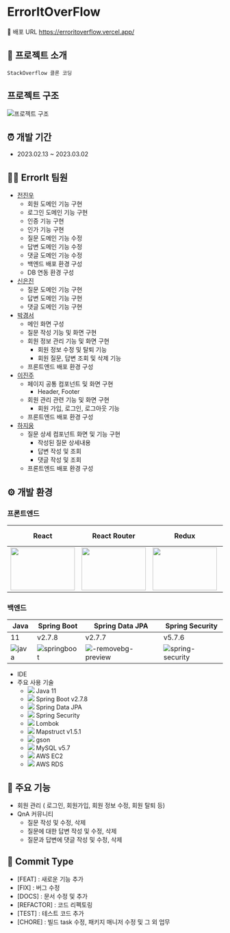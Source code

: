 # ErrorItOverFlow
🔗 배포 URL https://erroritoverflow.vercel.app/
## 📝 프로젝트 소개
    StackOverflow 클론 코딩
## 프로젝트 구조
![프로젝트 구조](https://user-images.githubusercontent.com/115965399/222331325-4654191d-92f8-4233-92e6-6067b11b5438.png)
## ⏰ 개발 기간
- 2023.02.13 ~ 2023.03.02
## 👩‍💻 ErrorIt 팀원
- [전진우](https://github.com/hp5234)
    - 회원 도메인 기능 구현 
    - 로그인 도메인 기능 구현 
    - 인증 기능 구현 
    - 인가 기능 구현 
    - 질문 도메인 기능 수정
    - 답변 도메인 기능 수정 
    - 댓글 도메인 기능 수정 
    - 백엔드 배포 환경 구성 
    - DB 연동 환경 구성
- [신은진](https://github.com/Eunjinshin)
    - 질문 도메인 기능 구현 
    - 답변 도메인 기능 구현 
    - 댓글 도메인 기능 구현 
- [박경서](https://github.com/gyeongseo944)
    - 메인 화면 구성
    - 질문 작성 기능 및 화면 구현
    - 회원 정보 관리 기능 및 화면 구현
      - 회원 정보 수정 및 탈퇴 기능
      - 회원 질문, 답변 조회 및 삭제 기능
     - 프론트엔드 배포 환경 구성
- [이진주](https://github.com/2realzoo)
    - 페이지 공통 컴포넌트 및 화면 구현
        - Header, Footer
    - 회원 관리 관련 기능 및 화면 구현
        - 회원 가입, 로그인, 로그아웃 기능
    - 프론트엔드 배포 환경 구성
- [하지웅](https://github.com/hajiung25)
    - 질문 상세 컴포넌트 화면 및 기능 구현
      - 작성된 질문 상세내용
      - 답변 작성 및 조회
      - 댓글 작성 및 조회
    - 프론트엔드 배포 환경 구성
      
      
## ⚙ 개발 환경
### 프론트엔드
| React | React Router | Redux | Axios | Styled-Components |React Icon| React Gravatar | 
|----|----|----|----|----|----|----|
|<img src="https://user-images.githubusercontent.com/115965399/222316231-a612323a-b101-443f-843b-b884e94320ff.svg" width="150" height="100"/>| <img src="https://user-images.githubusercontent.com/115965399/222315917-287acd31-1b98-40bb-8081-fd86816df41f.svg" width="150" height="100"/>| <img src="https://user-images.githubusercontent.com/115965399/222316515-a9bab8e7-a63d-4e22-b08e-5e5fafc52d6a.svg" width="150" height="100"/>| <img src="https://user-images.githubusercontent.com/115965399/222316620-9b7dcb36-286f-4a81-8956-eaff5564638d.svg" width="150" height="100"/>|<img src="https://user-images.githubusercontent.com/115965399/222316824-1add8837-99cf-4800-81de-e5ee4540232f.png" width="150" height="100"/>|<img src="https://user-images.githubusercontent.com/115965399/222316256-95cbf9c3-462b-4dd9-9756-882411e43715.svg" width="150" height="100"/>|<img src="https://user-images.githubusercontent.com/115965399/222315395-a8be4c22-a61b-4456-b50f-6310de5f3afc.svg" width="150" height="100"/>|

### 백엔드 
| Java | Spring Boot | Spring Data JPA | Spring Security |
|----|----|----|----|
| 11 |  v2.7.8  | v2.7.7 | v5.7.6 | 
|![java](https://user-images.githubusercontent.com/115965399/222331597-e17cd68a-fe02-454e-be52-3471aaf27aed.png)|![springboot](https://s3.us-west-2.amazonaws.com/secure.notion-static.com/af6b9740-5e01-4cc1-a566-6e6d86ea7fc6/Untitled.png?X-Amz-Algorithm=AWS4-HMAC-SHA256&X-Amz-Content-Sha256=UNSIGNED-PAYLOAD&X-Amz-Credential=AKIAT73L2G45EIPT3X45%2F20230302%2Fus-west-2%2Fs3%2Faws4_request&X-Amz-Date=20230302T023444Z&X-Amz-Expires=86400&X-Amz-Signature=6870d456d806ef3e8940c3b280cae12a3dd78278a5fa5f767cfc7aaeedb7cee4&X-Amz-SignedHeaders=host&response-content-disposition=filename%3D%22Untitled.png%22&x-id=GetObject)|![-removebg-preview](https://user-images.githubusercontent.com/115965399/222332043-06ec0c9f-c647-40c4-85e5-5866c1b849db.png)|![spring-security](https://user-images.githubusercontent.com/115965399/222331973-6fecd1b1-7926-4f96-9cda-ddebfdb93eaa.png)|


- IDE
- 주요 사용 기술 
  - <img src="https://img.shields.io/badge/JAVA-007396?style=flat&logo=java&logoColor=white">  Java 11
  - <img src="https://img.shields.io/badge/Spring boot-바탕색?style=flat&logo=Spring boot&logoColor=white"/>  Spring Boot v2.7.8
  - <img src="https://img.shields.io/badge/Spring Data JPA-바탕색?style=flat&logo=Spring&logoColor=white"/>  Spring Data JPA
  - <img src="https://img.shields.io/badge/Spring Security-바탕색?style=flat&logo=Spring Security&logoColor=white"/>  Spring Security
  - <img src="https://img.shields.io/badge/Lombok-green?style=flat&logo=Flask&logoColor=white"/>  Lombok
  - <img src="https://img.shields.io/badge/Mapstruct-orange?style=flat&logo=&logoColor=white"/> Mapstruct v1.5.1 
  - <img src="https://img.shields.io/badge/gson-orange?style=flat&logo=gson&logoColor=white"/>  gson
  - <img src="https://img.shields.io/badge/MySQL-4479A1?style=flat&logo=MySQL&logoColor=white"/> MySQL v5.7
  - <img src="https://img.shields.io/badge/ AWS EC2-FF9900?style=flat&logo=Amazon EC2&logoColor=white"/> AWS EC2
  - <img src="https://img.shields.io/badge/ AWS RDS-527FFF?style=flat&logo=Amazon RDS&logoColor=white"/> AWS RDS

## 📌 주요 기능

- 회원 관리 ( 로그인, 회원가입, 회원 정보 수정, 회원 탈퇴 등)
- QnA 커뮤니티 
    - 질문 작성 및 수정, 삭제
    - 질문에 대한 답변 작성 및 수정, 삭제
    - 질문과 답변에 댓글 작성 및 수정, 삭제

## 🧩 Commit Type
- [FEAT] : 새로운 기능 추가 
- [FIX] : 버그 수정
- [DOCS] : 문서 수정 및 추가
- [REFACTOR] : 코드 리펙토링
- [TEST] : 테스트 코드 추가
- [CHORE] : 빌드 task 수정, 패키지 매니저 수정 및 그 외 업무






  

